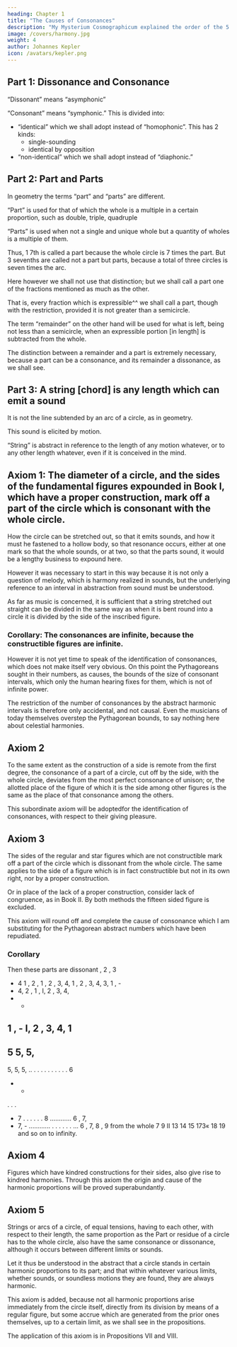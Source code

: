 ```yaml
---
heading: Chapter 1
title: "The Causes of Consonances"
description: "My Mysterium Cosmographicum explained the order of the 5 solids in the world"
image: /covers/harmony.jpg
weight: 4
author: Johannes Kepler
icon: /avatars/kepler.png
---
```



## Part 1: Dissonance and Consonance

<!-- Although the ancients used the following terms, “monophonic, antiphonic, homophonic, diaphonic, symphonic, asymphonic,” we shall use  -->

“Dissonant” means “asymphonic”

“Consonant” means “symphonic.” This is divided into:
- “identical” which we shall adopt instead of “homophonic”. This has 2 kinds:
  - single-sounding
  - identical by opposition
- “non-identical” which we shall adopt instead of “diaphonic.”



## Part 2: Part and Parts 

In geometry the terms “part” and “parts” are different. 

“Part” is used for that of which the whole is a multiple in a certain proportion, such as double, triple, quadruple

“Parts” is used when not a single and unique whole but a quantity of wholes is a multiple of them. 

Thus, 1 7th is called a part because the whole circle is 7 times the part. But 3 sevenths are called not a part
but parts, because a total of three circles is seven times the arc.

Here however we shall not use that distinction; but we shall call a part one of the fractions mentioned as much as the other. 

That is, every fraction which is expressible^^ we shall call a part, though with the restriction, provided it is not greater than a semicircle. 

The term “remainder” on the other hand will be used for what is left, being not less than a semicircle, when an expressible portion [in length] is subtracted from the whole.

The distinction between a remainder and a part is extremely necessary, because a part can be a consonance, and its remainder a dissonance, as we shall see.


## Part 3: A string [chord] is any length which can emit a sound 

It is not the line subtended by an arc of a circle, as in geometry.

This sound is elicited by motion.

“String” is abstract in reference to the length of any motion whatever, or to any other length whatever, even if it is conceived in the mind.


## Axiom 1: The diameter of a circle, and the sides of the fundamental figures expounded in Book I, which have a proper construction, mark off a part of the circle which is consonant with the whole circle.

How the circle can be stretched out, so that it emits sounds, and how it must he fastened to a hollow body, so that resonance occurs, either at one mark so that the whole sounds, or at two, so that the parts sound, it would be a lengthy business to expound here. 

However it was necessary to start in this way because it is not only a question of melody, which is harmony realized in sounds, but the underlying reference to an interval in abstraction from sound must be understood. 

As far as music is concerned, it is sufficient that a string stretched out straight can be divided in the same way as when it is bent round into a circle it is divided by the side of the inscribed figure.


### Corollary: The consonances are infinite, because the constructible figures are infinite.

However it is not yet time to speak of the identification of consonances, which does not make itself very obvious. On this point the Pythagoreans sought in their numbers, as causes, the bounds of the size of consonant intervals, which only the human hearing fixes for them, which is not of infinite power. 

The restriction of the number of consonances by the abstract harmonic intervals is therefore only accidental, and not causal. Even the musicians of today themselves overstep the Pythagorean bounds, to say nothing here about celestial harmonies.


## Axiom 2

To the same extent as the construction of a side is remote from the first degree, the consonance of a part of a circle, cut off by the side, with the whole circle, deviates from the most perfect consonance of unison; or, the allotted place of the figure of which it is the side among other figures is the same as the place of that consonance among the others.

This subordinate axiom will be adoptedfor the identification of consonances, with respect to their giving pleasure.


## Axiom 3

The sides of the regular and star figures which are not constructible
mark off a part of the circle which is dissonant from the whole circle.
The same applies to the side of a figure which is in fact constructible but not in its own right, nor by a proper construction. 

Or in place of the lack of a proper construction, consider lack of congruence, as in Book II. By both methods the fifteen sided figure is excluded. 

This axiom will round off and complete the cause of consonance which I am substituting for the Pythagorean abstract numbers which have been repudiated.

### Corollary

Then these parts are dissonant
, 2 , 3
- 4
1 , 2 ,
1 , 2 , 3, 4,
1 , 2 , 3, 4,
3,
1 , -
- 4,
2
,
1 ,
I, 2 , 3, 4,
- -
1 , -
I, 2 , 3, 4,
1
-
5
5,
5,
-
5,
5,
5,
.. .
. . .
. . .
. . .
6
- -
. . .
- 7
. . .
. . .
8
............
6 , 7,
- 7, - ............ . . .
. . . ...
6 , 7, 8 , 9
from the whole
7
9
II
13
14
15
173«
18
19 and so on to infinity.


## Axiom 4 

Figures which have kindred constructions for their sides, also give rise to kindred harmonies.
Through this axiom the origin and cause of the harmonic proportions will be proved superabundantly.

## Axiom 5

Strings or arcs of a circle, of equal tensions, having to each other, with respect to their length, the same proportion as the Part or residue of a circle has to the whole circle, also have the same consonance or dissonance, although it occurs between different limits or sounds. 

Let it thus be understood in the abstract that a circle stands in certain harmonic proportions to its part; and that within whatever various limits, whether sounds, or soundless motions they are found, they are always harmonic.

This axiom is added, because not all harmonic proportions arise immediately from the circle itself, directly from its division by means of a regular figure, but some accrue which are generated from the prior ones themselves, up to a certain limit, as we shall see in the propositions. 

The application of this axiom is in Propositions VII and VIII.

